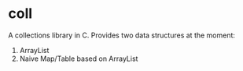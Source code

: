 # coll
A collections library in C. Provides two data structures at the moment:
1. ArrayList 
2. Naive Map/Table based on ArrayList